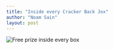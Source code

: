 ```yaml
---
title: "Inside every Cracker Back Jox"
author: "Noam Sain"
layout: post
---
```


![Free prize inside every box](https://2.bp.blogspot.com/_8aN4krk1nsk/SyGT-wVHP-I/AAAAAAAAAUw/32IJNKFlYgI/s1600/45394831.jpg)